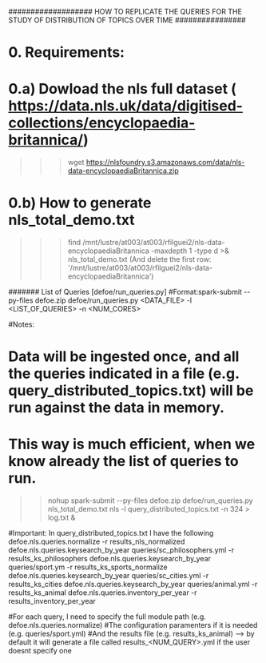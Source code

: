 ################### HOW TO REPLICATE THE QUERIES FOR THE STUDY OF DISTRIBUTION OF TOPICS OVER TIME ################
# 0. Requirements:
# 0.a) Dowload the nls full dataset ( https://data.nls.uk/data/digitised-collections/encyclopaedia-britannica/)
>>> wget https://nlsfoundry.s3.amazonaws.com/data/nls-data-encyclopaediaBritannica.zip 

# 0.b) How to generate nls_total_demo.txt
>>> find /mnt/lustre/at003/at003/rfilguei2/nls-data-encyclopaediaBritannica -maxdepth 1 -type d >& nls_total_demo.txt
(And delete the first row: '/mnt/lustre/at003/at003/rfilguei2/nls-data-encyclopaediaBritannica')

####### List of  Queries [defoe/run_queries.py]
#Format:spark-submit --py-files defoe.zip defoe/run_queries.py <DATA_FILE> <DATA MODEL> -l <LIST_OF_QUERIES> -n <NUM_CORES>

#Notes:
# Data will be ingested once, and all the queries indicated in a file (e.g. query_distributed_topics.txt) will be run against the data in memory.
# This way is much efficient, when we know already the list of queries to run. 

>> nohup spark-submit --py-files defoe.zip defoe/run_queries.py nls_total_demo.txt nls -l query_distributed_topics.txt -n 324 > log.txt &

#Important: In query_distributed_topics.txt I have the following
defoe.nls.queries.normalize -r results_nls_normalized
defoe.nls.queries.keysearch_by_year queries/sc_philosophers.yml -r results_ks_philosophers
defoe.nls.queries.keysearch_by_year queries/sport.ym -r results_ks_sports_normalize
defoe.nls.queries.keysearch_by_year queries/sc_cities.yml -r results_ks_cities
defoe.nls.queries.keysearch_by_year queries/animal.yml -r results_ks_animal
defoe.nls.queries.inventory_per_year -r results_inventory_per_year

#For each query, I need to specify the full module path (e.g. defoe.nls.queries.normalize)
#The configuration paramenters if it is needed (e.g. queries/sport.yml)
#And the results file (e.g. results_ks_animal) --> by default it will generate a file called results_<NUM_QUERY>.yml if the user doesnt specify one


